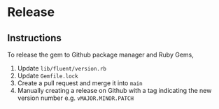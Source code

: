 # Release

## Instructions
To release the gem to Github package manager and Ruby Gems,

1. Update `lib/fluent/version.rb`
2. Update `Gemfile.lock`
3. Create a pull request and merge it into `main`
4. Manually creating a release on Github with a tag indicating the new version number e.g. `vMAJOR.MINOR.PATCH`
